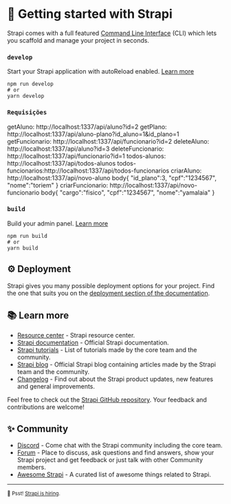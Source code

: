 # 🚀 Getting started with Strapi

Strapi comes with a full featured [Command Line Interface](https://docs.strapi.io/developer-docs/latest/developer-resources/cli/CLI.html) (CLI) which lets you scaffold and manage your project in seconds.

### `develop`

Start your Strapi application with autoReload enabled. [Learn more](https://docs.strapi.io/developer-docs/latest/developer-resources/cli/CLI.html#strapi-develop)

```
npm run develop
# or
yarn develop
```

### `Requisições`

getAluno: http://localhost:1337/api/aluno?id=2
getPlano: http://localhost:1337/api/aluno-plano?id_aluno=1&id_plano=1
getFuncionario: http://localhost:1337/api/funcionario?id=2
deleteAluno: http://localhost:1337/api/aluno?id=3
deleteFuncionario: http://localhost:1337/api/funcionario?id=1
todos-alunos: http://localhost:1337/api/todos-alunos
todos-funcionarios:http://localhost:1337/api/todos-funcionarios
criarAluno: http://localhost:1337/api/novo-aluno
body{
	"id_plano":3,
	"cpf":"1234567",
	"nome":"toriem"
}
criarFuncionario: http://localhost:1337/api/novo-funcionario
body{
	"cargo":"fisico",
	"cpf":"1234567",
	"nome":"yamalaia"
}

### `build`

Build your admin panel. [Learn more](https://docs.strapi.io/developer-docs/latest/developer-resources/cli/CLI.html#strapi-build)

```
npm run build
# or
yarn build
```

## ⚙️ Deployment

Strapi gives you many possible deployment options for your project. Find the one that suits you on the [deployment section of the documentation](https://docs.strapi.io/developer-docs/latest/setup-deployment-guides/deployment.html).

## 📚 Learn more

- [Resource center](https://strapi.io/resource-center) - Strapi resource center.
- [Strapi documentation](https://docs.strapi.io) - Official Strapi documentation.
- [Strapi tutorials](https://strapi.io/tutorials) - List of tutorials made by the core team and the community.
- [Strapi blog](https://docs.strapi.io) - Official Strapi blog containing articles made by the Strapi team and the community.
- [Changelog](https://strapi.io/changelog) - Find out about the Strapi product updates, new features and general improvements.

Feel free to check out the [Strapi GitHub repository](https://github.com/strapi/strapi). Your feedback and contributions are welcome!

## ✨ Community

- [Discord](https://discord.strapi.io) - Come chat with the Strapi community including the core team.
- [Forum](https://forum.strapi.io/) - Place to discuss, ask questions and find answers, show your Strapi project and get feedback or just talk with other Community members.
- [Awesome Strapi](https://github.com/strapi/awesome-strapi) - A curated list of awesome things related to Strapi.

---

<sub>🤫 Psst! [Strapi is hiring](https://strapi.io/careers).</sub>
